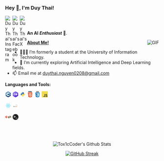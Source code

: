 <h3 title="NDT"> Hey 👋, I'm Duy Thai!</h3>

<a href="https://www.linkedin.com/in/jaskirat-singh-009348178">
</a>
<a href="https://www.instagram.com/d.thai28">
  <img align="left" alt="Duy Thai's Instagram" width="24px" src="https://cdn.simpleicons.org/instagram/white" />
</a>
<a href="https://www.facebook.com/duythai.nguyen.9279/">
  <img align="left" alt="Duy Thai's Facebook" width="24px" src="https://cdn.simpleicons.org/facebook/white" />
</a>
<a href="https://twitter.com/DuyThai28">
  <img align="left" alt="Duy Thai's X" width="24px" src="https://cdn.simpleicons.org/x/white" />
</a>


<br />
<br />

**An AI** ***Enthusiast*** 🚀.
 

  <img align="right" alt="GIF" src="https://i.pinimg.com/originals/e4/26/70/e426702edf874b181aced1e2fa5c6cde.gif" />

<a href="https://tox1ccoder.github.io/about/">**About Me!**</a>


- 👨🏽‍💻 I’m formerly a student at the University of Information Technology.
- 🌱 I’m currently exploring Artificial Intelligence and Deep Learning fields. 
- 📫 Email me at [duythai.nguyen0208@gmail.com](mailto:duythai.nguyen0208@gmail.com)


**Languages and Tools:**  


<code><img height="20" src="https://raw.githubusercontent.com/github/explore/80688e429a7d4ef2fca1e82350fe8e3517d3494d/topics/cpp/cpp.png"></code>
<code><img height="20" src="https://raw.githubusercontent.com/github/explore/80688e429a7d4ef2fca1e82350fe8e3517d3494d/topics/csharp/csharp.png"></code>
<code><img height="20" src="https://raw.githubusercontent.com/github/explore/80688e429a7d4ef2fca1e82350fe8e3517d3494d/topics/python/python.png"></code>
<code><img height="20" src="https://raw.githubusercontent.com/github/explore/80688e429a7d4ef2fca1e82350fe8e3517d3494d/topics/html/html.png"></code>
<code><img height="20" src="https://raw.githubusercontent.com/github/explore/80688e429a7d4ef2fca1e82350fe8e3517d3494d/topics/css/css.png"></code>
<code><img height="20" src="https://raw.githubusercontent.com/github/explore/80688e429a7d4ef2fca1e82350fe8e3517d3494d/topics/javascript/javascript.png"></code>

<code><img height="20" src="https://raw.githubusercontent.com/github/explore/80688e429a7d4ef2fca1e82350fe8e3517d3494d/topics/react/react.png"></code>
<code><img height="20" src="https://raw.githubusercontent.com/github/explore/80688e429a7d4ef2fca1e82350fe8e3517d3494d/topics/mysql/mysql.png"></code>

<code><img height="20" src="https://raw.githubusercontent.com/github/explore/80688e429a7d4ef2fca1e82350fe8e3517d3494d/topics/git/git.png"></code>
<code><img height="20" src="https://raw.githubusercontent.com/github/explore/80688e429a7d4ef2fca1e82350fe8e3517d3494d/topics/terminal/terminal.png"></code>


<br />
<br />
<br />

<div align="center">
  
<img align="center" src="https://github-readme-stats.vercel.app/api?username=Tox1cCoder" alt="Tox1cCoder's Github Stats">
  
[![GitHub Streak](https://streak-stats.demolab.com/?user=Tox1cCoder)](https://git.io/streak-stats)
  
</div>
